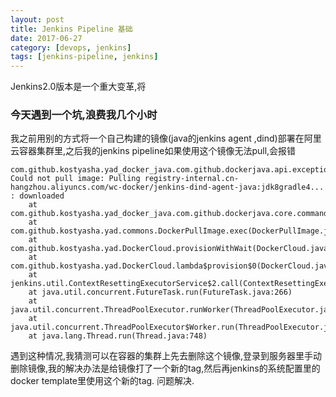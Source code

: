 ```yaml
---
layout: post
title: Jenkins Pipeline 基础
date: 2017-06-27
category: [devops, jenkins]
tags: [jenkins-pipeline, jenkins]
---
```



Jenkins2.0版本是一个重大变革,将





### 今天遇到一个坑,浪费我几个小时

我之前用别的方式将一个自己构建的镜像(java的jenkins agent ,dind)部署在阿里云容器集群里,之后我的jenkins pipeline如果使用这个镜像无法pull,会报错


```
com.github.kostyasha.yad_docker_java.com.github.dockerjava.api.exception.DockerClientException: Could not pull image: Pulling registry-internal.cn-hangzhou.aliyuncs.com/wc-docker/jenkins-dind-agent-java:jdk8gradle4... : downloaded
	at com.github.kostyasha.yad_docker_java.com.github.dockerjava.core.command.PullImageResultCallback.awaitSuccess(PullImageResultCallback.java:50)
	at com.github.kostyasha.yad.commons.DockerPullImage.exec(DockerPullImage.java:111)
	at com.github.kostyasha.yad.DockerCloud.provisionWithWait(DockerCloud.java:227)
	at com.github.kostyasha.yad.DockerCloud.lambda$provision$0(DockerCloud.java:134)
	at jenkins.util.ContextResettingExecutorService$2.call(ContextResettingExecutorService.java:46)
	at java.util.concurrent.FutureTask.run(FutureTask.java:266)
	at java.util.concurrent.ThreadPoolExecutor.runWorker(ThreadPoolExecutor.java:1142)
	at java.util.concurrent.ThreadPoolExecutor$Worker.run(ThreadPoolExecutor.java:617)
	at java.lang.Thread.run(Thread.java:748)
```

遇到这种情况,我猜测可以在容器的集群上先去删除这个镜像,登录到服务器里手动删除镜像,我的解决办法是给镜像打了一个新的tag,然后再jenkins的系统配置里的docker template里使用这个新的tag. 问题解决.

